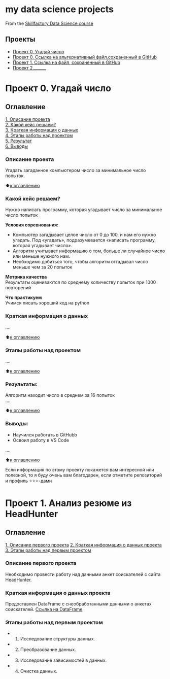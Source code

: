 # my data science projects
From the [Skillfactory Data Science course](https://skillfactory.ru/data-scientist)

## Проекты

* [Проект 0. Угадай число](https://colab.research.google.com/drive/1_cighYfbTK9j6_bWZ-UMvGdkZ22dY8nh?usp=sharing)
* [Проект 0. Ссылка на альтернативный файл,сохраненный в GitHub](https://github.com/Kagemushe/sf_data_science/blob/main/guess_the_number.py)
* [Проект 1. Ссылка на файл, сохраненный в GitHub](_https://github.com/Kagemushe/sf_data_science/blob/main/Project%20-1/Project-1._Анализ%20резюме%20из%20HeadHunter.ipynb___)
* [Проект 2.______](____)
# Проект 0. Угадай число

## Оглавление  
[1. Описание проекта](https://github.com/Kagemushe/sf_data_science/blob/main/README.md#Описание-проекта)  
[2. Какой кейс решаем?](https://github.com/Kagemushe/sf_data_science/blob/main/README.md#Какой-кейс-решаем)  
[3. Краткая информация о данных](https://github.com/Kagemushe/sf_data_science/blob/main/README.md#Краткая-информация-о-данных)  
[4. Этапы работы над проектом](https://github.com/Kagemushe/sf_data_science/blob/main/README.md#Этапы-работы-над-проектом)  
[5. Результат](https://github.com/Kagemushe/sf_data_science/blob/main/README.md#Результат)    
[6. Выводы](https://github.com/Kagemushe/sf_data_science/blob/main/README.md#Выводы) 

### Описание проекта    
Угадать загаданное компьютером число за минимальное число попыток.

:arrow_up:[к оглавлению](_)


### Какой кейс решаем?    
Нужно написать программу, которая угадывает число за минимальное число попыток

**Условия соревнования:**  
- Компьютер загадывает целое число от 0 до 100, и нам его нужно угадать. Под «угадать», подразумевается «написать программу, которая угадывает число».
- Алгоритм учитывает информацию о том, больше ли случайное число или меньше нужного нам.
- Необходимо добиться того, чтобы алгоритм отгадывал число меньше чем за 20 попыток

**Метрика качества**     
Результаты оцениваются по среднему количеству попыток при 1000 повторений

**Что практикуем**     
Учимся писать хороший код на python


### Краткая информация о данных
....
  
:arrow_up:[к оглавлению](.README.md#Оглавление)


### Этапы работы над проектом  
....

:arrow_up:[к оглавлению](.README.md#Оглавление)


### Результаты:
Алгоритм находит число в среднем за 16 попыток  
....

:arrow_up:[к оглавлению](https://github.com/Kagemushe/sf_data_science/blob/main/README.md#Оглавление)


### Выводы: 
- Научился работать в GitHubb
- Освоил работу в VS Code

....

:arrow_up:[к оглавлению](.README.md#Оглавление)


Если информация по этому проекту покажется вам интересной или полезной, то я буду очень вам благодарен, если отметите репозиторий и профиль ⭐️⭐️⭐️-дами

# Проект 1. Анализ резюме из HeadHunter


## Оглавление
[1. Описание первого проекта](https://github.com/Kagemushe/sf_data_science/blob/main/README.md#Описание-первого-проекта)
[2. Краткая информация о данных проекта](https://github.com/Kagemushe/sf_data_science/blob/main/README.md#Краткая-информация-о-данных-проекта)
[3. Этапы работы над первым проектом](https://github.com/Kagemushe/sf_data_science/blob/main/README.md#Этапы-работы-над-первым-проектом)

### Описание первого проекта
Необходимо провести работу над данными анкет соискателей с сайта HeadHunter.

### Краткая информация о данных проекта
Предоставлен DataFrame с снеобработанными данными о анкетах соискателей. [Ссылка на DataFrame](https://drive.google.com/file/d/1Kb78mAWYKcYlellTGhIjPI-bCcKbGuTn/view)

### Этапы работы над первым проектом
   * 1. Исследование структуры данных.
   * 2. Преобразование данных.
   * 3. Исследование зависимостей в данных.
   * 4. Очистка данных.